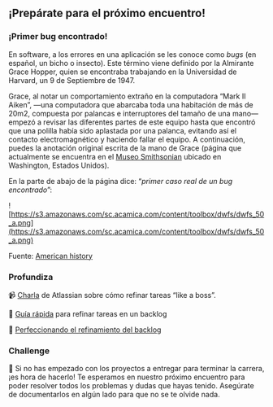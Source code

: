 ## ¡Prepárate para el próximo encuentro!

### ¡Primer bug encontrado!

En software, a los errores en una aplicación se les conoce como *bugs* (en español, un bicho o insecto). Este término
viene definido por la Almirante Grace Hopper, quien se encontraba trabajando en la Universidad de Harvard, un 9 de
Septiembre de 1947.

Grace, al notar un comportamiento extraño en la computadora “Mark II Aiken”, —una computadora que abarcaba toda una
habitación de más de 20m2, compuesta por palancas e interruptores del tamaño de una mano— empezó a revisar las
diferentes partes de este equipo hasta que encontró que una polilla había sido aplastada por una palanca, evitando así
el contacto electromagnético y haciendo fallar el equipo. A continuación, puedes la anotación original escrita de la
mano de Grace (página que actualmente se encuentra en
el [Museo Smithsonian](https://es.wikipedia.org/wiki/Museo_Smithsoniano_de_Arte_Americano) ubicado en Washington,
Estados Unidos).

En la parte de abajo de la página dice: “*primer caso real de un bug encontrado*”:

![https://s3.amazonaws.com/sc.acamica.com/content/toolbox/dwfs/dwfs_50_a.png](https://s3.amazonaws.com/sc.acamica.com/content/toolbox/dwfs/dwfs_50_a.png)

Fuente: [American history](https://americanhistory.si.edu/collections/search/object/nmah_334663)

### Profundiza

📹 [Charla](https://www.youtube.com/watch?v=i3GSw1-zpJM) de Atlassian sobre cómo refinar tareas “like a boss”.

📄 [Guía rápida](https://medium.com/@neil2killick/a-quick-guide-to-backlog-refinement-c77f2a4ba86b) para refinar tareas
en un backlog

📄 [Perfeccionando el refinamiento del backlog](https://medium.com/serious-scrum/mastering-backlog-refinement-e025e5db13d6)

### Challenge

📝 Si no has empezado con los proyectos a entregar para terminar la carrera, ¡es hora de hacerlo! Te esperamos en
nuestro próximo encuentro para poder resolver todos los problemas y dudas que hayas tenido. Asegúrate de documentarlos
en algún lado para que no se te olvide nada.